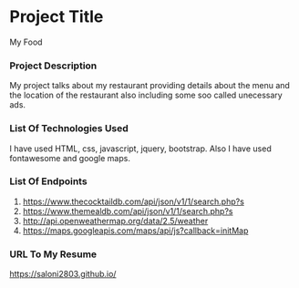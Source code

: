 # Project Title

My Food

### Project Description

My project talks about my restaurant providing details about the menu and the location of the restaurant also including some soo called unecessary ads. 

### List Of Technologies Used

I have used HTML, css, javascript, jquery, bootstrap.
Also I have used fontawesome and google maps.

### List Of Endpoints

1. https://www.thecocktaildb.com/api/json/v1/1/search.php?s
2. https://www.themealdb.com/api/json/v1/1/search.php?s
3. http://api.openweathermap.org/data/2.5/weather
4. https://maps.googleapis.com/maps/api/js?callback=initMap

### URL To My Resume

https://saloni2803.github.io/
